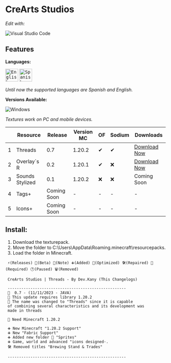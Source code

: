 # CreArts Studios

*Edit with:*

![Visual Studio Code](https://img.shields.io/badge/VSCODE-0078d7.svg?style=for-the-badge&logo=visual-studio-code&logoColor=white)

## Features

**Languages:**

<kbd>[<img title="English" alt="English" src="https://crearts-community.github.io/Assets/languages/english.png" width="40">](/readme.md)</kbd>
  <kbd>[<img title="Spanish" alt="Spanish" src="https://crearts-community.github.io/Assets/languages/spanish.png" width="40">](/.github/docs/translations/readme/spanish.md)</kbd>
  
_Until now the supported languages are Spanish and English._


**Versions Available:**

  ![Windows](https://img.shields.io/badge/Windows-0078D6?style=for-the-badge&logo=windows&logoColor=white)

_Textures work on PC and mobile devices._

|   | Resource | Release | Version MC | OF | Sodium| Downloads|
| - | - | - | - | - | - | - |
| 1 |  Threads | 0.7 | 1.20.2 | ✔ | ✔ |[Download Now](https://github.com/CorellanStoma/CreArts-Obsidian/archive/refs/heads/master.zip) |
| 2 |  Overlay`s R | 0.2| 1.20.1 | ✔ | ❌ | [Download Now](https://github.com/CorellanStoma/CreArts-Obsidian/archive/refs/heads/master.zip) |
| 3 |  Sounds Stylized | 0.1 | 1.20.2 | ❌ |  ❌ | Coming Soon |
| 4 |  Tags+ | Coming Soon | - | - | - | - |
| 5 |  Icons+ | Coming Soon | - | - |  - | - |

## Install:
1. Download the texturepack.
2. Move the folder to C:\Users\AppData\Roaming\.minecraft\resourcepacks.
3. Load the folder in Minecraft.

```golang
 ⚡(Releases) 🧪(Beta) 📰(Note) ➕(Added) 🚀(Optimized) 🛠️(Repaired) 🧰(Required) 🕐(Paused) 🗑️(Removed)

 CreArts Studios | Threads - By Dev.Kany (This Changelogs)

 ----------------------------------------------------
 🧪  0.7 - (11/11/2023 - JAVA)
 📰 This update requires library 1.20.2
 📰 The name was changed to "Threads" since it is capable
 of combining several characteristics and its development was
 made in threads

 🧰 Need Minecraft 1.20.2

 ➕ New Minecraft "1.20.2 Support"
 ➕ New "Fabric Support"
 ➕ Added new folder 📂 "Sprites"
 ➕ Game, world and advanced "icons designed·.
 🛠️ Removed titles "Brewing Stand & Trades"

 ----------------------------------------------------
```
